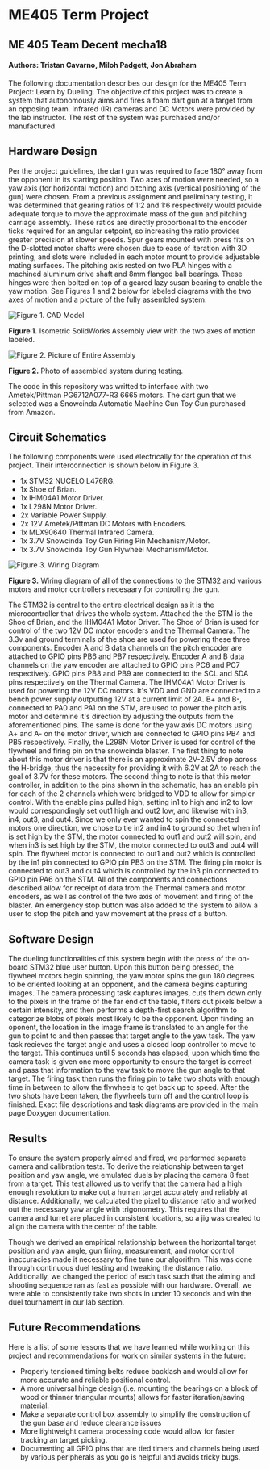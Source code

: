 # ME405 Term Project 
## ME 405 Team Decent mecha18
#### **Authors: Tristan Cavarno, Miloh Padgett, Jon Abraham**

The following documentation describes our design for the ME405 Term Project: Learn by Dueling. The objective of this project was to create 
a system that autonomously aims and fires a foam dart gun at a target from an opposing team. Infrared (IR) cameras and DC Motors were provided 
by the lab instructor. The rest of the system was purchased and/or manufactured.


## Hardware Design
Per the project guidelines, the dart gun was required to face 180&deg; away from the opponent in its starting position. Two axes of motion were needed,
so a yaw axis (for horizontal motion) and pitching axis (vertical positioning of the gun) were chosen. From a previous assignment and preliminary
testing, it was determined that gearing ratios of 1:2 and 1:6 respectively would provide adequate torque to move the approximate mass of the gun and 
pitching carriage assembly. These ratios are directly proportional to the encoder ticks required for an angular setpoint, so increasing the ratio
provides greater precision at slower speeds. Spur gears mounted with press fits on the D-slotted motor shafts were chosen due to ease of iteration with 3D printing, and slots 
were included in each motor mount to provide adjustable mating surfaces. The pitching axis rested on two PLA hinges with a machined aluminum drive shaft and 8mm flanged ball
bearings. These hinges were then bolted on top of a geared lazy susan bearing to enable the yaw motion. See Figures 1 and 2 below for labeled diagrams with the two axes of 
motion and a picture of the fully assembled system. 

![Figure 1. CAD Model](CAD.png)

**Figure 1.** Isometric SolidWorks Assembly view with the two axes of motion labeled. 

![Figure 2. Picture of Entire Assembly](turret_pic.png)

**Figure 2.** Photo of assembled system during testing. 

The code in this repository was writted to interface with two Ametek/Pittman PG6712A077-R3 6665 motors. The dart gun that we selected was a Snowcinda Automatic Machine Gun Toy Gun
purchased from Amazon. 

## Circuit Schematics 
The following components were used electrically for the operation of this project. Their interconnection is shown below in Figure 3. 
* 1x STM32 NUCELO L476RG.  
* 1x Shoe of Brian.  
* 1x IHM04A1 Motor Driver.  
* 1x L298N Motor Driver.  
* 2x Variable Power Supply.  
* 2x 12V Ametek/Pittman DC Motors with Encoders.  
* 1x MLX90640 Thermal Infrared Camera.   
* 1x 3.7V Snowcinda Toy Gun Firing Pin Mechanism/Motor.  
* 1x 3.7V Snowcinda Toy Gun Flywheel Mechanism/Motor.  


![Figure 3. Wiring Diagram](ME405_WiringDiagram.jpeg)

**Figure 3.** Wiring diagram of all of the connections to the STM32 and various motors and motor controllers necesaary for controlling the gun. 

The STM32 is central to the entire electrical design as it is the microcontroller that drives the whole system. Attached the the STM is the Shoe of Brian, and the IHM04A1 Motor Driver. The Shoe of Brian is used for control of the two 12V DC motor encoders and the Thermal Camera. The 3.3v and ground terminals of the shoe are used for powering these three components. Encoder A and B data channels on the pitch encoder are attached to GPIO pins PB6 and PB7 respectively. Encoder A and B data channels on the yaw encoder are attached to GPIO pins PC6 and PC7 respectively. GPIO pins PB8 and PB9 are connected to the SCL and SDA pins respectively on the Thermal Camera. The IHM04A1 Motor Driver is used for powering the 12V DC motors. It's VDD and GND are connected to a bench power supply outputting 12V at a current limit of 2A. B+ and B-, connected to PA0 and PA1 on the STM, are used to power the pitch axis motor and determine it's direction by adjusting the outputs from the aforementioned pins. The same is done for the yaw axis DC motors using A+ and A- on the motor driver, which are connected to GPIO pins PB4 and PB5 respectively. Finally, the L298N Motor Driver is used for control of the flywheel and firing pin on the snowcinda blaster. The first thing to note about this motor driver is that there is an approximate 2V-2.5V drop across the H-bridge, thus the necessity for providing it with 6.2V at 2A to reach the goal of 3.7V for these motors. The second thing to note is that this motor controller, in addition to the pins shown in the schematic, has an enable pin for each of the 2 channels which were bridged to VDD to allow for simpler control. With the enable pins pulled high, setting in1 to high and in2 to low would correspondingly set out1 high and out2 low, and likewise with in3, in4, out3, and out4. Since we only ever wanted to spin the connected motors one direction, we chose to tie in2 and in4 to ground so thet when in1 is set high by the STM, the motor connected to out1 and out2 will spin, and when in3 is set high by the STM, the motor connected to out3 and out4 will spin. The flywheel motor is connected to out1 and out2 which is controlled by the in1 pin connected to GPIO pin PB3 on the STM. The firing pin motor is connected to out3 and out4 which is controlled by the in3 pin connected to GPIO pin PA6 on the STM. All of the components and connections described allow for receipt of data from the Thermal camera and motor encoders, as well as control of the two axis of movement and firing of the blaster. An emergency stop button was also added to the system to allow a user to stop the pitch and yaw movement at the press of a button.

## Software Design
The dueling functionalities of this system begin with the press of the on-board STM32 blue user button. Upon this button being pressed, the flywheel motors begin spinning, the yaw motor spins the gun 180 degrees to be oriented looking at an opponent, and the camera begins capturing images. The camera processing task captures images, cuts them down only to the pixels in the frame of the far end of the table, filters out pixels below a certain intensity, and then performs a depth-first search algorithm to categorize blobs of pixels most likely to be the opponent. Upon finding an oponent, the location in the image frame is translated to an angle for the gun to point to and then passes that target angle to the yaw task. The yaw task recieves the target angle and uses a closed loop controller to move to the target. This continues until 5 seconds has elapsed, upon which time the camera task is given one more opportunity to ensure the target is correct and pass that information to the yaw task to move the gun angle to that target. The firing task then runs the firing pin to take two shots with enough time in between to allow the flywheels to get back up to speed. After the two shots have been taken, the flywheels turn off and the control loop is finished. Exact file descriptions and task diagrams are provided in the main page Doxygen documentation.

## Results
To ensure the system properly aimed and fired, we performed separate camera and calibration tests. To derive the relationship between target position and yaw angle, we emulated duels by placing the camera 8 feet from a target. This test allowed us to verify that the camera had a high enough resolution to make out a human target accurately and reliably at distance. Additionally, we calculated the pixel to distance ratio and worked out the necessary yaw angle with trigonometry. This requires that the camera and turret are placed in consistent locations, so a jig was created to align the camera with the center of the table. 

Though we derived an empirical relationship between the horizontal target position and yaw angle, gun firing, measurement, and motor control inaccuracies made it necessary to fine tune our algorithm. This was done through continuous duel testing and tweaking the distance ratio. Additionally, we changed the period of each task such that the aiming and shooting sequence ran as fast as possible with our hardware. Overall, we were able to consistently take two shots in under 10 seconds and win the duel tournament in our lab section. 

## Future Recommendations

Here is a list of some lessons that we have learned while working on this project and recommendations for work on similar systems in the future:
- Properly tensioned timing belts reduce backlash and would allow for more accurate and reliable positional control.
- A more universal hinge design (i.e. mounting the bearings on a block of wood or thinner triangular mounts) allows for faster iteration/saving material.
- Make a separate control box assembly to simplify the construction of the gun base and reduce clearance issues 
- More lightweight camera processing code would allow for faster tracking an target picking.
- Documenting all GPIO pins that are tied timers and channels being used by various peripherals as you go is helpful and avoids tricky bugs.
